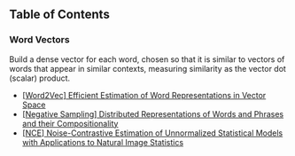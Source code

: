 
## Table of Contents

### Word Vectors

Build a dense vector for each word, chosen so that it is similar to vectors of words that appear in similar contexts, measuring similarity as the vector dot (scalar) product.

- [[Word2Vec] Efficient Estimation of Word Representations in Vector Space](https://arxiv.org/pdf/1301.3781.pdf)
- [[Negative Sampling] Distributed Representations of Words and Phrases and their Compositionality](https://proceedings.neurips.cc/paper/2013/file/9aa42b31882ec039965f3c4923ce901b-Paper.pdf)
- [[NCE] Noise-Contrastive Estimation of Unnormalized Statistical Models with Applications to Natural Image Statistics](https://www.jmlr.org/papers/volume13/gutmann12a/gutmann12a.pdf)
